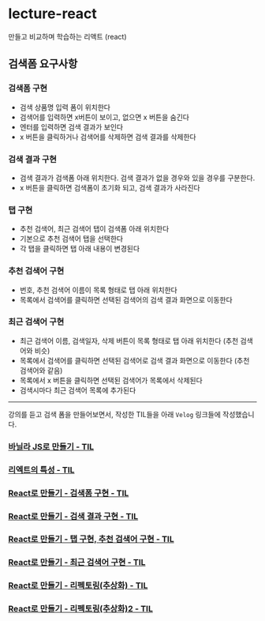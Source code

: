 # lecture-react
만들고 비교하며 학습하는 리액트 (react)

## 검색폼 요구사항

### 검색폼 구현
<ul>  
  <li> 검색 상품명 입력 폼이 위치한다 </li>
  <li> 검색어를 입력하면 x버튼이 보이고, 없으면 x 버튼을 숨긴다 </li>
  <li> 엔터를 입력하면 검색 결과가 보인다
 </li>
  <li> x 버튼을 클릭하거나 검색어를 삭제하면 검색 결과를 삭제한다 </li>
</ul>

### 검색 결과 구현
<ul>  
  <li>검색 결과가 검색폼 아래 위치한다. 검색 결과가 없을 경우와 있을 경우를 구분한다. </li>
  <li> x 버튼을 클릭하면 검색폼이 초기화 되고, 검색 결과가 사라진다 </li>
</ul>

### 탭 구현
<ul>  
  <li>추천 검색어, 최근 검색어 탭이 검색폼 아래 위치한다 </li>
  <li> 기본으로 추천 검색어 탭을 선택한다 </li>
  <li> 각 탭을 클릭하면 탭 아래 내용이 변경된다 </li>
</ul>

### 추천 검색어 구현
<ul>  
  <li> 번호, 추천 검색어 이름이 목록 형태로 탭 아래 위치한다 </li>
  <li> 목록에서 검색어를 클릭하면 선택된 검색어의 검색 결과 화면으로 이동한다 </li>
</ul>

### 최근 검색어 구현
<ul>  
  <li> 최근 검색어 이름, 검색일자, 삭제 버튼이 목록 형태로 탭 아래 위치한다 (추천
검색어와 비슷)
 </li>
  <li> 목록에서 검색어를 클릭하면 선택된 검색어로 검색 결과 화면으로 이동한다 (추천
검색어와 같음) </li>
  <li> 목록에서 x 버튼을 클릭하면 선택된 검색어가 목록에서 삭제된다
 </li>
  <li>  검색시마다 최근 검색어 목록에 추가된다</li>
</ul>

-------------------

강의를 듣고 검색 폼을 만들어보면서, 작성한 TIL들을 아래 `Velog` 링크들에 작성했습니다.

### [바닐라 JS로 만들기 - TIL](https://velog.io/@gil0127/%EB%B0%94%EB%8B%90%EB%9D%BC-JS%EB%A1%9C-%EB%A7%8C%EB%93%A4%EA%B8%B0)

### [리엑트의 특성 - TIL](https://velog.io/@gil0127/React-%EB%A1%9C-%EB%A7%8C%EB%93%A4%EA%B8%B0#%ED%8A%B9%EC%84%B1-6-jsx)

### [React로 만들기 - 검색폼 구현 - TIL](https://velog.io/@gil0127/%EB%A6%AC%EC%97%91%ED%8A%B8-JS%EB%A1%9C-%EB%A7%8C%EB%93%A4%EA%B8%B0)

### [React로 만들기 - 검색 결과 구현 - TIL](https://velog.io/@gil0127/%EB%A6%AC%EC%97%91%ED%8A%B8-JS%EB%A1%9C-%EB%A7%8C%EB%93%A4%EA%B8%B0-2)

### [React로 만들기 - 탭 구현, 추천 검색어 구현 - TIL](https://velog.io/@gil0127/%EB%A6%AC%EC%97%91%ED%8A%B8-JS%EB%A1%9C-%EB%A7%8C%EB%93%A4%EA%B8%B0-%ED%83%AD-%EA%B5%AC%ED%98%84-%EC%B6%94%EC%B2%9C-%EA%B2%80%EC%83%89%EC%96%B4-%EA%B5%AC%ED%98%84)

### [React로 만들기 - 최근 검색어 구현 - TIL](https://velog.io/@gil0127/%EB%A6%AC%EC%97%91%ED%8A%B8-JS%EB%A1%9C-%EB%A7%8C%EB%93%A4%EA%B8%B0-%EC%B5%9C%EA%B7%BC-%EA%B2%80%EC%83%89%EC%96%B4-%EA%B5%AC%ED%98%84)

### [React로 만들기 - 리펙토링(추상화) - TIL](https://velog.io/@gil0127/%EB%A6%AC%EC%97%91%ED%8A%B8-JS%EB%A1%9C-%EB%A7%8C%EB%93%A4%EA%B8%B0-%EC%BB%B4%ED%8F%AC%EB%84%8C%ED%8A%B8)

### [React로 만들기 - 리펙토링(추상화)2 - TIL](https://velog.io/@gil0127/%EB%A6%AC%EC%97%91%ED%8A%B8-JS%EB%A1%9C-%EB%A7%8C%EB%93%A4%EA%B8%B0-%EC%BB%B4%ED%8F%AC%EB%84%8C%ED%8A%B82-ce98fn7m)

